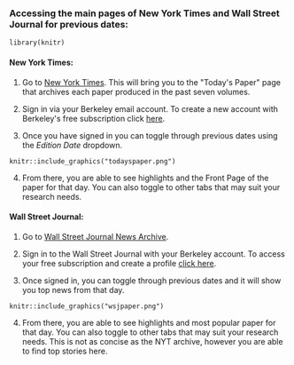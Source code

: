 ### Accessing the main pages of New York Times and Wall Street Journal for previous dates:

```{r echo=FALSE}
library(knitr)
```

#### New York Times:
1. Go to [New York Times](https://www.nytimes.com/section/todayspaper). This will bring you to the "Today's Paper" page that archives each paper produced in the past seven volumes.

2. Sign in via your Berkeley email account.
  To create a new account with Berkeley's free subscription click [here](http://www.accessnyt.com/?fbclid=IwAR3j2rvh8olBuz5W6vSnteY4WJ3UbsTuyBoyS8zVVN7xVZZEd6Hcg7GMjfc).
3. Once you have signed in you can toggle through previous dates using the *Edition Date* dropdown.

```{r}
knitr::include_graphics("todayspaper.png")
```

4. From there, you are able to see highlights and the Front Page of the paper for that day. You can also toggle to other tabs that may suit your research needs.


#### Wall Street Journal:
1. Go to [Wall Street Journal News Archive](https://www.wsj.com/news/archive/2020/09/29).
2. Sign in to the Wall Street Journal with your Berkeley account. To access your free subscription and create a profile [click here](wsj.com/ASUCBerkeley).

3. Once signed in, you can toggle through previous dates and it will show you top news from that day.

```{r}
knitr::include_graphics("wsjpaper.png")
```

4. From there, you are able to see highlights and most popular paper for that day. You can also toggle to other tabs that may suit your research needs. This is not as concise as the NYT archive, however you are able to find top stories here.
